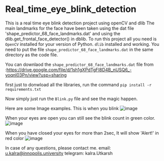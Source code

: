 # Real_time_eye_blink_detection
This is a real time eye blink detection project using openCV and dlib
The main landmarks for the face have been taken using the dat file 'shape_predictor_68_face_landmarks.dat' and using the dlib.get_frontal_face_detector() in dblib.
To run this project all you need is `OpenCV` installed for your version of Python.
`dlib` installed and working.
You need to put the file `shape_predictor_68_face_landmarks.dat` in the same directory as the code file.

You can downlaod the `shape_predictor_68_face_landmarks.dat` file from :https://drive.google.com/file/d/1sh1gXPdTgFl8D4B_nUSQ6_-yoqnl03Pn/view?usp=sharing

first just to donwload all the libraries, run the command `pip install -r requirements.txt`

Now simply just run the `Blink.py` file and see the magic happen.




Here are some Image examples.
This is when you blink
![image](https://user-images.githubusercontent.com/42469374/116015540-47590200-a642-11eb-9647-3c6e9841f86d.png)


When your eyes are open you can still see the blink count in green color.
![image](https://user-images.githubusercontent.com/42469374/116015599-82f3cc00-a642-11eb-9fa2-2c45de48c199.png)


When you have closed your eyes for more than 2sec, It will show 'Alert!' in red color
![image](https://user-images.githubusercontent.com/42469374/116015626-99018c80-a642-11eb-94f7-8f53b1d74355.png)

In case of any questions, please contact me.
email: u.kalra@innopolis.university
telegram: kalra.Utkarsh
